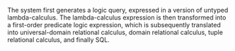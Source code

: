 The system first generates a logic query, expressed in a version of untyped lambda-calculus. The lambda-calculus expression is then transformed into a first-order predicate logic expression, which is subsequently translated into universal-domain relational calculus, domain relational calculus, tuple relational calculus, and finally SQL.

